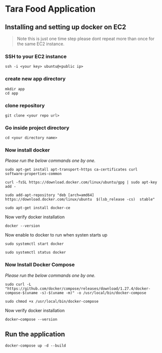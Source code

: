 # Tara Food Application

## Installing and setting up docker on EC2

> Note this is just one time step please dont repeat more than once for the same EC2 instance.

### SSH to your EC2 instance

```shell
ssh -i <your key> ubuntu@<public ip>
```

### create new app directory

```shell
mkdir app
cd app
```

### clone repository

```shell
git clone <your repo url>
```

### Go inside project directory

```shell
cd <your directory name>
```

### Now install docker

_Please run the below commands one by one._

```shell
sudo apt-get install apt-transport-https ca-certificates curl software-properties-common
```

```shell
curl -fsSL https://download.docker.com/linux/ubuntu/gpg | sudo apt-key add -
```

```shell
sudo add-apt-repository "deb [arch=amd64] https://download.docker.com/linux/ubuntu  $(lsb_release -cs)  stable"
```

```shell
sudo apt-get install docker-ce
```

Now verify docker installation

```shell
docker --version
```

Now enable to docker to run when systen starts up

```shell
sudo systemctl start docker
```

```shell
sudo systemctl status docker
```

### Now Install Docker Compose

_Please run the below commands one by one._

```shell
sudo curl -L "https://github.com/docker/compose/releases/download/1.27.4/docker-compose-$(uname -s)-$(uname -m)" -o /usr/local/bin/docker-compose
```

```shell
sudo chmod +x /usr/local/bin/docker-compose
```

Now verify docker installation

```shell
docker–compose --version
```

## Run the application

```shell
docker-compose up -d --build
```

